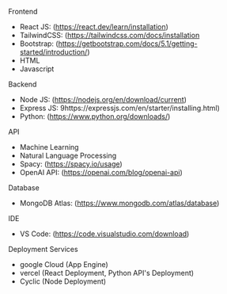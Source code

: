 Frontend

* React JS: (https://react.dev/learn/installation)
* TailwindCSS: (https://tailwindcss.com/docs/installation
* Bootstrap: (https://getbootstrap.com/docs/5.1/getting-started/introduction/)
* HTML
* Javascript


Backend

* Node JS: (https://nodejs.org/en/download/current)
* Express JS: 9https://expressjs.com/en/starter/installing.html)
* Python: (https://www.python.org/downloads/)

API

* Machine Learning
* Natural Language Processing
* Spacy: (https://spacy.io/usage)
* OpenAI API: (https://openai.com/blog/openai-api)

Database

* MongoDB Atlas: (https://www.mongodb.com/atlas/database)

IDE

* VS Code: (https://code.visualstudio.com/download)

Deployment Services

* google Cloud (App Engine)
* vercel (React Deployment, Python API's Deployment)
* Cyclic (Node Deployment)
